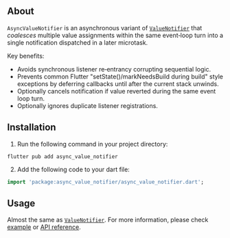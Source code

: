 ## About

`AsyncValueNotifier` is an asynchronous variant of [`ValueNotifier`](https://api.flutter.dev/flutter/foundation/ValueNotifier-class.html) that *coalesces* multiple value assignments within the same event‑loop turn into a single notification dispatched in a later microtask.

Key benefits:
* Avoids synchronous listener re‑entrancy corrupting sequential logic.
* Prevents common Flutter "setState()/markNeedsBuild during build" style exceptions by deferring callbacks until after the current stack unwinds.
* Optionally cancels notification if value reverted during the same event loop turn.
* Optionally ignores duplicate listener registrations.

## Installation

1. Run the following command in your project directory:
```shell
flutter pub add async_value_notifier
```
2. Add the following code to your dart file:
```dart
import 'package:async_value_notifier/async_value_notifier.dart';
```

## Usage
Almost the same as [`ValueNotifier`](https://api.flutter.dev/flutter/foundation/ValueNotifier-class.html). For more information, please check [example](https://pub.dev/packages/async_value_notifier/example) or [API reference](https://pub.dev/documentation/async_value_notifier/latest/async_value_notifier/AsyncValueNotifier-class.html).